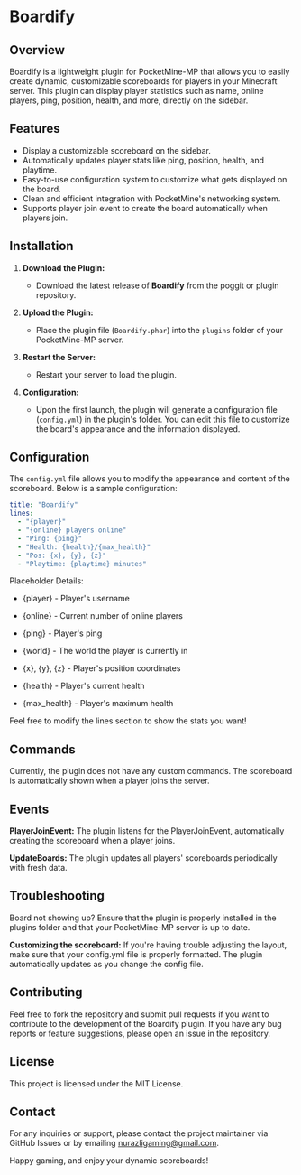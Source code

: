 # Boardify

## Overview

Boardify is a lightweight plugin for PocketMine-MP that allows you to easily create dynamic, customizable scoreboards for players in your Minecraft server. This plugin can display player statistics such as name, online players, ping, position, health, and more, directly on the sidebar.

## Features

- Display a customizable scoreboard on the sidebar.
- Automatically updates player stats like ping, position, health, and playtime.
- Easy-to-use configuration system to customize what gets displayed on the board.
- Clean and efficient integration with PocketMine's networking system.
- Supports player join event to create the board automatically when players join.

## Installation

1. **Download the Plugin:**
   - Download the latest release of **Boardify** from the poggit or plugin repository.
   
2. **Upload the Plugin:**
   - Place the plugin file (`Boardify.phar`) into the `plugins` folder of your PocketMine-MP server.

3. **Restart the Server:**
   - Restart your server to load the plugin.

4. **Configuration:**
   - Upon the first launch, the plugin will generate a configuration file (`config.yml`) in the plugin's folder. You can edit this file to customize the board's appearance and the information displayed.

## Configuration

The `config.yml` file allows you to modify the appearance and content of the scoreboard. Below is a sample configuration:

```yaml
title: "Boardify"
lines:
  - "{player}"
  - "{online} players online"
  - "Ping: {ping}"
  - "Health: {health}/{max_health}"
  - "Pos: {x}, {y}, {z}"
  - "Playtime: {playtime} minutes"
```
Placeholder Details:

* {player} - Player's username

* {online} - Current number of online players

* {ping} - Player's ping

* {world} - The world the player is currently in

* {x}, {y}, {z} - Player's position coordinates

* {health} - Player's current health

* {max_health} - Player's maximum health

Feel free to modify the lines section to show the stats you want!

## Commands

Currently, the plugin does not have any custom commands. The scoreboard is automatically shown when a player joins the server.

## Events

**PlayerJoinEvent:** The plugin listens for the PlayerJoinEvent, automatically creating the scoreboard when a player joins.

**UpdateBoards:** The plugin updates all players' scoreboards periodically with fresh data.


## Troubleshooting

Board not showing up? Ensure that the plugin is properly installed in the plugins folder and that your PocketMine-MP server is up to date.

**Customizing the scoreboard:** If you're having trouble adjusting the layout, make sure that your config.yml file is properly formatted. The plugin automatically updates as you change the config file.


## Contributing

Feel free to fork the repository and submit pull requests if you want to contribute to the development of the Boardify plugin. If you have any bug reports or feature suggestions, please open an issue in the repository.

## License

This project is licensed under the MIT License.

## Contact

For any inquiries or support, please contact the project maintainer via GitHub Issues or by emailing nurazligaming@gmail.com.

Happy gaming, and enjoy your dynamic scoreboards!
